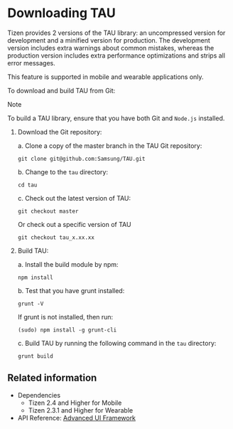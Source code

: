 # Downloading TAU

Tizen provides 2 versions of the TAU library: an uncompressed version for development and a minified version for production. The development version includes extra warnings about common mistakes, whereas the production version includes extra performance optimizations and strips all error messages.

This feature is supported in mobile and wearable applications only.

To download and build TAU from Git:

> [!NOTE]
> To build a TAU library, ensure that you have both Git and `Node.js` installed.

1. Download the Git repository:

   a. Clone a copy of the master branch in the TAU Git repository:

      ```
      git clone git@github.com:Samsung/TAU.git
      ```

   b. Change to the `tau` directory:

      ```
      cd tau
      ```

   c. Check out the latest version of TAU:

      ```
      git checkout master
      ```
      Or check out a specific version of TAU
      ```
      git checkout tau_x.xx.xx
      ```

2. Build TAU:

   a. Install the build module by npm:

      ```
      npm install
      ```

   b. Test that you have grunt installed:

      ```
      grunt -V
      ```
      If grunt is not installed, then run:
      ```
      (sudo) npm install -g grunt-cli
      ```

   c. Build TAU by running the following command in the `tau` directory:

      ```
      grunt build
      ```

## Related information
* Dependencies      
  - Tizen 2.4 and Higher for Mobile
  - Tizen 2.3.1 and Higher for Wearable
* API Reference: [Advanced UI Framework](../../api/latest/ui_fw_api/ui_fw_api_cover.htm)
